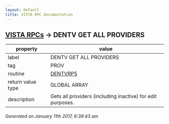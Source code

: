 ```yaml
---
layout: default
title: VISTA RPC documentation
---
```




## [VISTA RPCs](TableOfContent.md) &#8594; DENTV GET ALL PROVIDERS 

 property | value 
--- | --- 
 label | DENTV GET ALL PROVIDERS
 tag | PROV
 routine | [DENTVRP5](http://code.osehra.org/dox/Routine_DENTVRP5_source.html)
 return value type | GLOBAL ARRAY
 description | Gets all providers (including inactive) for edit purposes.




 ###### Generated on January 11th 2017, 6:39:43 am